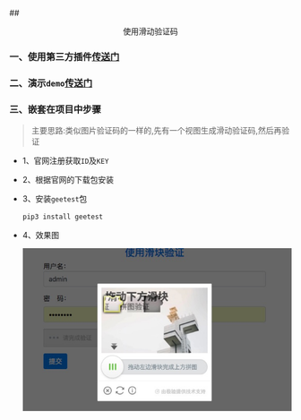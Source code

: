 ##<center>使用滑动验证码</center>

### 一、使用第三方插件[传送门](http://www.geetest.com/)

### 二、演示`demo`[传送门](https://github.com/GeeTeam/gt3-python-sdk)

### 三、嵌套在项目中步骤

> 主要思路:类似图片验证码的一样的,先有一个视图生成滑动验证码,然后再验证

* 1、官网注册获取`ID`及`KEY`
* 2、根据官网的下载包安装
* 3、安装`geetest`包

  ```py
  pip3 install geetest
  ```

* 4、效果图

  ![滑动验证码](./source/images/滑动验证码.jpg)




